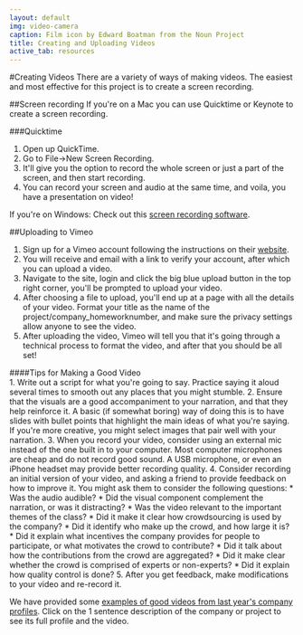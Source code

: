 ```yaml
---
layout: default
img: video-camera
caption: Film icon by Edward Boatman from the Noun Project
title: Creating and Uploading Videos
active_tab: resources
---
```


#Creating Videos
There are a variety of ways of making videos. The easiest and most effective for this project is to create a screen recording.

##Screen recording
If you're on a Mac you can use Quicktime or Keynote to create a screen recording.

###Quicktime 

1. Open up QuickTime.
2. Go to File->New Screen Recording.
3. It'll give you the option to record the whole screen or just a part of the screen, and then start recording.
4. You can record your screen and audio at the same time, and voila, you have a presentation on video! 

If you're on Windows:
Check out this [screen recording software](http://icecreamapps.com/Screen-Recorder/).

##Uploading to Vimeo
1. Sign up for a Vimeo account following the instructions on their [website](https://vimeo.com/).
2. You will receive and email with a link to verify your account, after which you can upload a video.
3. Navigate to the site, login and click the big blue upload button in the top right corner, you'll be prompted to upload your video. 
4. After choosing a file to upload, you'll end up at a page with all the details of your video. Format your title as the name of the project/company_homeworknumber, and make sure the privacy settings allow anyone to see the video.
5. After uploading the video, Vimeo will tell you that it's going through a technical process to format the video, and after that you should be all set!


<div class="panel panel-info">
<div class="panel-heading" markdown="1">
####Tips for Making a Good Video
</div>
<div class="panel-body" markdown="1">
1. Write out a script for what you're going to say.  Practice saying it aloud several times to smooth out any places that you might stumble.
2. Ensure that the visuals are a good accompaniment to your narration, and that they help reinforce it.  A basic (if somewhat boring) way of doing this is to have slides with bullet points that highlight the main ideas of what you're saying.  If you're more creative, you might select images that pair well with your narration.
3. When you record your video, consider using an external mic instead of the one built in to your computer.  Most computer microphones are cheap and do not record good sound.  A USB microphone, or even an iPhone headset may provide better recording quality.
4. Consider recording an initial version of your video, and asking a friend to provide feedback on how to improve it. You might ask them to consider the following questions:
* Was the audio audible? 
* Did the visual component complement the narration, or was it distracting? 
* Was the video relevant to the important themes of the class?  
  * Did it make it clear how crowdsourcing is used by the company?  
  * Did it identify who make up the crowd, and how large it is? 
  * Did it explain what incentives the company provides for people to participate, or what motivates the crowd to contribute? 
  * Did it talk about how the contributions from the crowd are aggregated?  
  * Did it make clear whether the crowd is comprised of experts or non-experts? 
  * Did it explain how quality control is done?
5. After you get feedback, make modifications to your video and re-record it.

We have provided some [examples of good videos from last year's company profiles](assignment2.html#examples).  Click on the 1 sentence description of the company or project to see its full profile and the video. 
</div>
</div>
